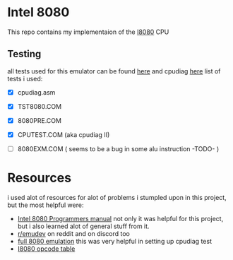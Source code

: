 # Intel 8080
This repo contains my implementaion of the [I8080](https://en.wikipedia.org/wiki/Intel_8080) CPU 

## Testing
all tests used for this emulator can be found [here](https://altairclone.com/downloads/cpu_tests/) and cpudiag [here](http://www.emulator101.com/full-8080-emulation.html)
list of tests i used: 
- [x] cpudiag.asm
- [x] TST8080.COM
- [x] 8080PRE.COM
- [x] CPUTEST.COM (aka cpudiag II)
- [ ] 8080EXM.COM ( seems to be a bug in some alu instruction -TODO- )


# Resources 
i used alot of resources for alot of problems i stumpled upon in this project, but the most helpful were:
* [Intel 8080 Programmers manual](https://altairclone.com/downloads/manuals/8080%20Programmers%20Manual.pdf) not only it was helpful for this project, but i also learned alot of general stuff from it.
* [r/emudev](https://www.reddit.com/r/EmuDev/) on reddit and on discord too
* [full 8080 emulation](http://www.emulator101.com/full-8080-emulation.html) this was very helpful in setting up cpudiag test
* [I8080 opcode table](https://pastraiser.com/cpu/i8080/i8080_opcodes.html)
